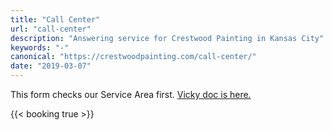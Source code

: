 ```yaml
---
title: "Call Center"
url: "call-center"
description: "Answering service for Crestwood Painting in Kansas City"
keywords: "-"
canonical: "https://crestwoodpainting.com/call-center/"
date: "2019-03-07"
---
```


This form checks our Service Area first. [Vicky doc is here.](https://docs.google.com/document/d/1j5gPx6kVtl_gkfapzGskIU8tIlr10r358tKhUD0_1-A/edit#heading=h.e45b82fw8x54)

{{< booking true >}} <!-- add argument if is call center form  -->
